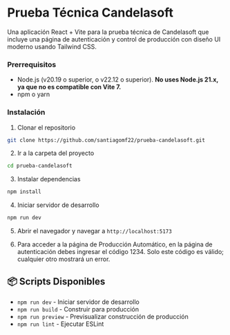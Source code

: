# Prueba Técnica Candelasoft

Una aplicación React + Vite para la prueba técnica de Candelasoft que incluye una página de autenticación y control de producción con diseño UI moderno usando Tailwind CSS.

### Prerrequisitos
- Node.js (v20.19 o superior, o v22.12 o superior). **No uses Node.js 21.x, ya que no es compatible con Vite 7.**
- npm o yarn

### Instalación

1. Clonar el repositorio
```bash
git clone https://github.com/santiagomf22/prueba-candelasoft.git
```

2. Ir a la carpeta del proyecto
```bash
cd prueba-candelasoft
```

3. Instalar dependencias
```bash
npm install
```

4. Iniciar servidor de desarrollo
```bash
npm run dev
```

5. Abrir el navegador y navegar a `http://localhost:5173`

6. Para acceder a la página de Producción Automático, en la página de autenticación debes ingresar el código 1234. Solo este código es válido; cualquier otro mostrará un error.

## 📦 Scripts Disponibles

- `npm run dev` - Iniciar servidor de desarrollo
- `npm run build` - Construir para producción
- `npm run preview` - Previsualizar construcción de producción
- `npm run lint` - Ejecutar ESLint

